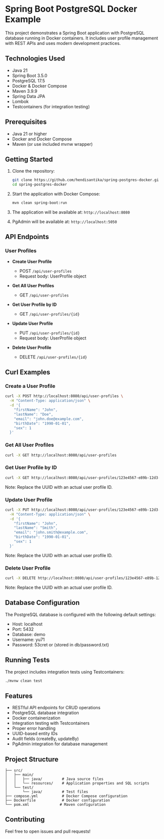 # Spring Boot PostgreSQL Docker Example

This project demonstrates a Spring Boot application with PostgreSQL database running in Docker containers. It includes
user profile management with REST APIs and uses modern development practices.

## Technologies Used

- Java 21
- Spring Boot 3.5.0
- PostgreSQL 17.5
- Docker & Docker Compose
- Maven 3.9.9
- Spring Data JPA
- Lombok
- Testcontainers (for integration testing)

## Prerequisites

- Java 21 or higher
- Docker and Docker Compose
- Maven (or use included mvnw wrapper)

## Getting Started

1. Clone the repository:
   ```bash
   git clone https://github.com/hendisantika/spring-postgres-docker.git
   cd spring-postgres-docker
   ```

2. Start the application with Docker Compose:
   ```bash
   mvn clean spring-boot:run
   ```

3. The application will be available at: `http://localhost:8080`
4. PgAdmin will be available at: `http://localhost:5050`

## API Endpoints

### User Profiles

- **Create User Profile**
    - POST `/api/user-profiles`
    - Request body: UserProfile object

- **Get All User Profiles**
    - GET `/api/user-profiles`

- **Get User Profile by ID**
    - GET `/api/user-profiles/{id}`

- **Update User Profile**
    - PUT `/api/user-profiles/{id}`
    - Request body: UserProfile object

- **Delete User Profile**
    - DELETE `/api/user-profiles/{id}`

## Curl Examples

### Create a User Profile

```bash
curl -X POST http://localhost:8080/api/user-profiles \
  -H "Content-Type: application/json" \
  -d '{
    "firstName": "John",
    "lastName": "Doe",
    "email": "john.doe@example.com",
    "birthDate": "1990-01-01",
    "sex": 1
  }'
```

### Get All User Profiles

```bash
curl -X GET http://localhost:8080/api/user-profiles
```

### Get User Profile by ID

```bash
curl -X GET http://localhost:8080/api/user-profiles/123e4567-e89b-12d3-a456-426614174000
```

Note: Replace the UUID with an actual user profile ID.

### Update User Profile

```bash
curl -X PUT http://localhost:8080/api/user-profiles/123e4567-e89b-12d3-a456-426614174000 \
  -H "Content-Type: application/json" \
  -d '{
    "firstName": "John",
    "lastName": "Smith",
    "email": "john.smith@example.com",
    "birthDate": "1990-01-01",
    "sex": 1
  }'
```

Note: Replace the UUID with an actual user profile ID.

### Delete User Profile

```bash
curl -X DELETE http://localhost:8080/api/user-profiles/123e4567-e89b-12d3-a456-426614174000
```

Note: Replace the UUID with an actual user profile ID.

## Database Configuration

The PostgreSQL database is configured with the following default settings:

- Host: localhost
- Port: 5432
- Database: demo
- Username: yu71
- Password: 53cret or (stored in db/password.txt)

## Running Tests

The project includes integration tests using Testcontainers:

```bash
./mvnw clean test
```

## Features

- RESTful API endpoints for CRUD operations
- PostgreSQL database integration
- Docker containerization
- Integration testing with Testcontainers
- Proper error handling
- UUID-based entity IDs
- Audit fields (createBy, updateBy)
- PgAdmin integration for database management

## Project Structure

```
├── src/
│   ├── main/
│   │   ├── java/         # Java source files
│   │   └── resources/    # Application properties and SQL scripts
│   └── test/
│       └── java/         # Test files
├── compose.yml           # Docker Compose configuration
├── Dockerfile            # Docker configuration
└── pom.xml              # Maven configuration
```

## Contributing

Feel free to open issues and pull requests!
